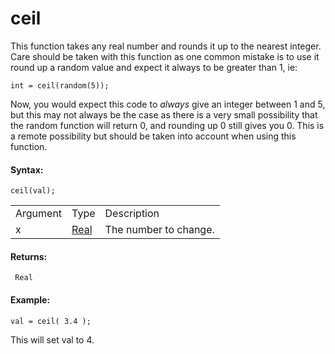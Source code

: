 # ceil

This function takes any real number and rounds it up to the nearest
integer. Care should be taken with this function as one common mistake
is to use it round up a random value and expect it always to be greater
than 1, ie:

``` gml
int = ceil(random(5));
```

Now, you would expect this code to *always* give an integer between 1
and 5, but this may not always be the case as there is a very small
possibility that the random function will return 0, and rounding up 0
still gives you 0. This is a remote possibility but should be taken into
account when using this function.

#### Syntax:

``` gml
ceil(val);
```

|          |                                                                         |                       |
|----------|-------------------------------------------------------------------------|-----------------------|
| Argument | Type                                                                    | Description           |
| x        |  [Real](../../../../../GameMaker_Language/GML_Overview/Data_Types)  | The number to change. |

#### Returns:

``` gml
 Real
```

#### Example:

``` gml
val = ceil( 3.4 );
```

This will set val to 4.

